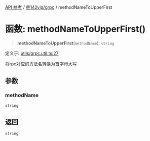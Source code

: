 [API 参考](../../../index.md) / [@142vip/grpc](../index.md) / methodNameToUpperFirst

# 函数: methodNameToUpperFirst()

> **methodNameToUpperFirst**(`methodName`): `string`

定义于: [utils/grpc.util.ts:27](https://github.com/142vip/core-x/blob/58a4aca72f73ebc92491a458c9b83754486dc296/packages/grpc/src/utils/grpc.util.ts#L27)

将rpc对应的方法名转换为首字母大写

## 参数

### methodName

`string`

## 返回

`string`
